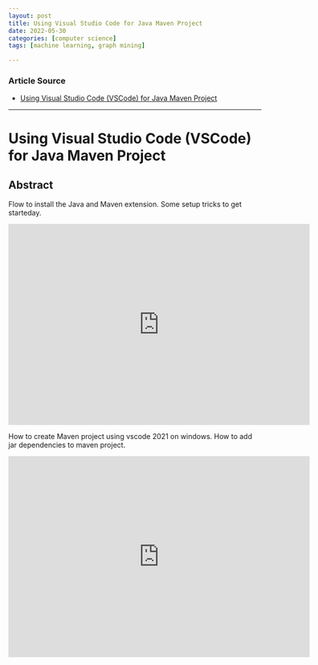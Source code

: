 ```yaml
---
layout: post
title: Using Visual Studio Code for Java Maven Project
date: 2022-05-30
categories: [computer science]
tags: [machine learning, graph mining]

---
```


### Article Source

* [Using Visual Studio Code (VSCode) for Java Maven Project](https://www.youtube.com/watch?v=rYaEuDdpMFc)


---

# Using Visual Studio Code (VSCode) for Java Maven Project


## Abstract

Flow to install the Java and Maven extension. Some setup tricks to get starteday.

<iframe width="600" height="400" src="https://www.youtube.com/embed/rYaEuDdpMFc" title="YouTube video player" frameborder="0" allow="accelerometer; autoplay; clipboard-write; encrypted-media; gyroscope; picture-in-picture" allowfullscreen></iframe>

How to create Maven project using vscode 2021 on windows. How to add jar dependencies to maven project. 

<iframe width="600" height="400" src="https://www.youtube.com/embed/zlHXH6maOR0" title="YouTube video player" frameborder="0" allow="accelerometer; autoplay; clipboard-write; encrypted-media; gyroscope; picture-in-picture" allowfullscreen></iframe>